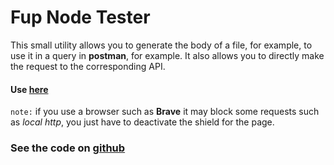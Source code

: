 # Fup Node Tester

This small utility allows you to generate the body of a file, for example, to use it in a query in **postman**, for example. It also allows you to directly make the request to the corresponding API.

#### Use [here](https://daniel1zzz.github.io/fup-node-tester)

`note:` if you use a browser such as **Brave** it may block some requests such as *local http*, you just have to deactivate the shield for the page.

### See the code on [github](https://github.com/daniel1zzz/fup-node-tester)